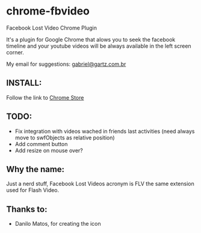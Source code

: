 chrome-fbvideo
==============

Facebook Lost Video Chrome Plugin

It's a plugin for Google Chrome that alows you to seek the facebook timeline and your youtube
videos will be always available in the left screen corner.

My email for suggestions: gabriel@gartz.com.br

INSTALL:
--------

Follow the link to [Chrome Store](https://chrome.google.com/webstore/detail/facebook-lost-videos/jjdchiobmafebgkenhichjefeeejakil)

TODO:
-----

* Fix integration with videos wached in friends last activities (need always move to swfObjects as relative position)
* Add comment button
* Add resize on mouse over?

Why the name:
-------------

Just a nerd stuff, Facebook Lost Videos acronym is FLV the same extension used for Flash Video.

Thanks to:
----------

* Danilo Matos, for creating the icon
